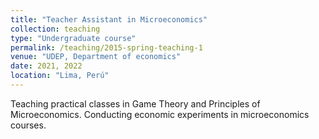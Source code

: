 ```yaml
---
title: "Teacher Assistant in Microeconomics"
collection: teaching
type: "Undergraduate course"
permalink: /teaching/2015-spring-teaching-1
venue: "UDEP, Department of economics"
date: 2021, 2022
location: "Lima, Perú"
---
```


Teaching practical classes in Game Theory and Principles of Microeconomics. Conducting economic experiments in microeconomics courses. 
